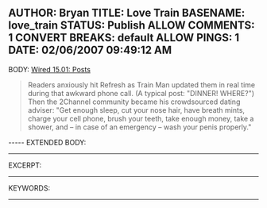 AUTHOR: Bryan
TITLE: Love Train
BASENAME: love_train
STATUS: Publish
ALLOW COMMENTS: 1
CONVERT BREAKS: __default__
ALLOW PINGS: 1
DATE: 02/06/2007 09:49:12 AM
-----
BODY:
<a title="Wired 15.01: Posts" href="http://www.wired.com/wired/archive/15.01/posts.html?pg=4">Wired 15.01: Posts</a>

<blockquote>Readers anxiously hit Refresh as Train Man updated them in real time during that awkward phone call. (A typical post: "DINNER! WHERE?") Then the 2Channel community became his crowdsourced dating adviser: "Get enough sleep, cut your nose hair, have breath mints, charge your cell phone, brush your teeth, take enough money, take a shower, and – in case of an emergency – wash your penis properly."</blockquote>
-----
EXTENDED BODY:

-----
EXCERPT:

-----
KEYWORDS:

-----


